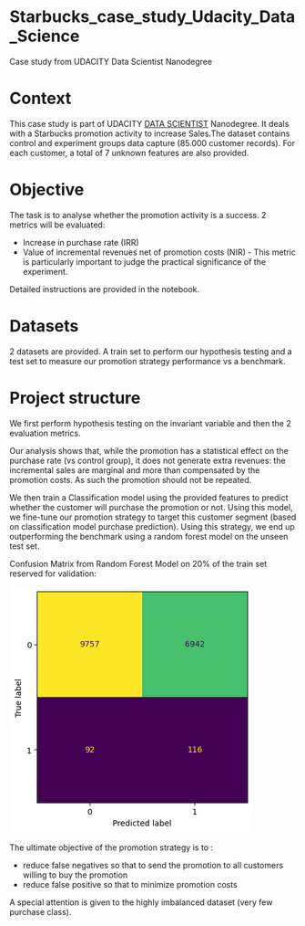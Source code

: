 # Starbucks_case_study_Udacity_Data_Science
Case study from UDACITY Data Scientist Nanodegree

# Context

This case study is part of UDACITY [DATA SCIENTIST]() Nanodegree. It deals with a Starbucks promotion activity to increase Sales.The dataset contains control and experiment groups data capture (85.000 customer records). For each customer, a total of 7 unknown features are also provided.

# Objective

The task is to analyse whether the promotion activity is a success. 2 metrics will be evaluated:
- Increase in purchase rate (IRR)
- Value of incremental revenues net of promotion costs (NIR) - This metric is particularly important to judge the practical significance of the experiment.

Detailed instructions are provided in the notebook.

# Datasets

2 datasets are provided. A train set to perform our hypothesis testing and a test set to measure our promotion strategy performance vs a benchmark.

# Project structure

We first perform hypothesis testing on the invariant variable and then the 2 evaluation metrics.

Our analysis shows that, while the promotion has a statistical effect on the purchase rate (vs control group), it does not generate extra revenues: the incremental sales are marginal and more than compensated by the promotion costs. As such the promotion should not be repeated.

We then train a Classification model using the provided features to predict whether the customer will purchase the promotion or not. Using this model, we fine-tune our promotion strategy to target this customer segment (based on classification model purchase prediction). Using this strategy, we end up outperforming the benchmark using a random forest model on the unseen test set.

Confusion Matrix from Random Forest Model on 20% of the train set reserved for validation:

![](assets/confusionmatrix.png)

The ultimate objective of the promotion strategy is to :
- reduce false negatives so that to send the promotion to all customers willing to buy the promotion
- reduce false positive so that to minimize promotion costs


A special attention is given to the highly imbalanced dataset (very few purchase class).
